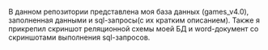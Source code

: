 В данном репозитории представлена моя база данных (games_v4.0), заполненная данными и sql-запросы(с их кратким описанием). Также я прикрепил скриншот реляционной схемы моей БД и word-документ со скриншотами выполнения sql-запросов.
